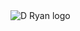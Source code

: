 <img src="https://raw.githubusercontent.com/dryan/dryan.com/main/frontend/assets/mark.svg?token=AAADVWX2ULN5VZSUEM4XIQK7DOHJG" alt="D Ryan logo">
